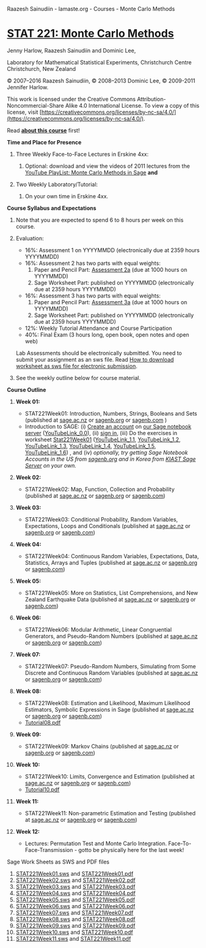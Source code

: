 Raazesh Sainudiin - lamaste.org - Courses - Monte Carlo Methods

[STAT 221: Monte Carlo Methods](README.md)
==========================================

Jenny Harlow, Raazesh Sainudiin and Dominic Lee,

Laboratory for Mathematical Statistical Experiments, Christchurch Centre
Christchurch, New Zealand

© 2007–2016 Raazesh Sainudiin, © 2008–2013 Dominic Lee, © 2009-2011 Jennifer Harlow.

This work is licensed under the Creative Commons Attribution-Noncommercial-Share Alike 4.0 International License. To view a copy of this license, visit
[https://creativecommons.org/licenses/by-nc-sa/4.0/](https://creativecommons.org/licenses/by-nc-sa/4.0/).

Read [**about this course**](about.md) first!

**Time and Place for Presence**

1.  Three Weekly Face-to-Face Lectures in Erskine 4xx:
    1.  Optional: download and view the videos of 2011 lectures from the
        [YouTube PlayList: Monte Carlo Methods in
        Sage](https://www.youtube.com/playlist?list=PL4DDB9E61C36E6DE6&feature=view_all)
        **and**

2.  Two Weekly Laboratory/Tutorial:
    1.  On your own time in Erskine 4xx.

**Course Syllabus and Expectations**

1.  Note that you are expected to spend 6 to 8 hours per week on this
    course.
2.  Evaluation:
    -   16%: Assessment 1 on YYYYMMDD (electronically due at 2359 hours
        YYYYMMDD)
    -   16%: Assessment 2 has two parts with equal weights:
        1.  Paper and Pencil Part: [Assessment
            2a](content/pdf/Assessment2a_221_2011.pdf) (due at 1000
            hours on YYYYMMDD)
        2.  Sage Worksheet Part: published on YYYYMMDD (electronically
            due at 2359 hours YYYYMMDD)
    -   16%: Assessment 3 has two parts with equal weights:
        1.  Paper and Pencil Part: [Assessment
            3a](content/pdf/Assessment3a_221_2011.pdf) (due at 1000
            hours on YYYYMMDD)
        2.  Sage Worksheet Part: published on YYYYMMDD (electronically
            due at 2359 hours YYYYMMDD)
    -   12%: Weekly Tutorial Attendance and Course Participation
    -   40%: Final Exam (3 hours long, open book, open notes and open
        web)

    Lab Assessments should be electronically submitted.
    You need to submit your assignment as an sws file. Read [How to
    download worksheet as sws file for electronic
    submission](content/DownloadWorksheet.pdf).
3.  See the weekly outline below for course material.

**Course Outline**

1.  **Week 01:**
    -   STAT221Week01: Introduction, Numbers, Strings, Booleans and Sets
        (published at
        [sage.ac.nz](http://sage.math.canterbury.ac.nz/home/pub/56/) or
        [sagenb.org](http://sagenb.org/home/pub/5032) or
        [sagenb.com](http://sagenb.com/home/pub/5032) ) 
    -   Introduction to SAGE: (i) [Create an
        account](PreSage/SageNbNewAccount.pdf) on [our Sage notebook
        server](http://sage.math.canterbury.ac.nz/)
        ([YouTubeLink\_0.0](http://www.youtube.com/watch?v=m-CjNxIDNOU)),
        (ii) [sign in](PreSage/SageSignInAndUsing.pdf),
         (iii) Do the exercises in worksheet
        [Stat221Week01](http://sage.math.canterbury.ac.nz/home/pub/56/)
        ([YouTubeLink\_1.1](http://www.youtube.com/watch?v=OW7mJf4l_W4),
        [YouTubeLink\_1.2](http://www.youtube.com/watch?v=N4Vd2jAePm4),
        [YouTubeLink\_1.3](http://www.youtube.com/watch?v=-Y95GYjOD50),
        [YouTubeLink\_1.4](http://www.youtube.com/watch?v=Y-SoSli7RlQ),
        [YouTubeLink\_1.5](http://www.youtube.com/watch?v=DCvZoreYZXg),
        [YouTubeLink\_1.6](http://www.youtube.com/watch?v=a2OVA8Z6wXU))
        , and (iv) *optionally, try getting Sage Notebook Accounts in
        the US from [sagenb.org](http://www.sagenb.org) and in Korea
        from [KIAST Sage Server](http://sagenb.kaist.ac.kr/) on your
        own.*

2.  **Week 02:**
    -   STAT221Week02: Map, Function, Collection and Probability
        (published at
        [sage.ac.nz](http://sage.math.canterbury.ac.nz/home/pub/57/) or
        [sagenb.org](http://sagenb.org/home/pub/5033) or
        [sagenb.com](http://sagenb.com/home/pub/5033)) 

3.  **Week 03:**
    -   STAT221Week03: Conditional Probability, Random Variables,
        Expectations, Loops and Conditionals (published at
        [sage.ac.nz](http://sage.math.canterbury.ac.nz/home/pub/58/) or
        [sagenb.org](http://sagenb.org/home/pub/5034) or
        [sagenb.com](http://sagenb.com/home/pub/5034)) 

4.  **Week 04:**
    -   STAT221Week04: Continuous Random Variables, Expectations, Data,
        Statistics, Arrays and Tuples (published at
        [sage.ac.nz](http://sage.math.canterbury.ac.nz/home/pub/60/) or
        [sagenb.org](http://sagenb.org/home/pub/5035) or
        [sagenb.com](http://sagenb.com/home/pub/5035)) 

5.  **Week 05:**
    -   STAT221Week05: More on Statistics, List Comprehensions, and New
        Zealand Earthquake Data (published at
        [sage.ac.nz](http://sage.math.canterbury.ac.nz/home/pub/61/) or
        [sagenb.org](http://sagenb.org/home/pub/5036) or
        [sagenb.com](http://sagenb.com/home/pub/5036)) 

6.  **Week 06:**
    -   STAT221Week06: Modular Arithmetic, Linear Congruential
        Generators, and Pseudo-Random Numbers (published at
        [sage.ac.nz](http://sage.math.canterbury.ac.nz/home/pub/66/) or
        [sagenb.org](http://sagenb.org/home/pub/5037) or
        [sagenb.com](http://sagenb.com/home/pub/5037)) 

7.  **Week 07:**
    -   STAT221Week07: Pseudo-Random Numbers, Simulating from Some
        Discrete and Continuous Random Variables (published at
        [sage.ac.nz](http://sage.math.canterbury.ac.nz/home/pub/70/) or
        [sagenb.org](http://sagenb.org/home/pub/5038) or
        [sagenb.com](http://sagenb.com/home/pub/5038)) 

8.  **Week 08:**
    -   STAT221Week08: Estimation and Likelihood, Maximum Likelihood
        Estimators, Symbolic Expressions in Sage (published at
        [sage.ac.nz](http://sage.math.canterbury.ac.nz/home/pub/72/) or
        [sagenb.org](http://sagenb.org/home/pub/5039) or
        [sagenb.com](http://sagenb.com/home/pub/5039)) 
    -   [Tutorial08.pdf](content/pdf/Tutorial08.pdf)

9.  **Week 09:**
    -   STAT221Week09: Markov Chains (published at
        [sage.ac.nz](http://sage.math.canterbury.ac.nz/home/pub/73/) or
        [sagenb.org](http://sagenb.org/home/pub/5040) or
        [sagenb.com](http://sagenb.com/home/pub/5040)) 

10. **Week 10:**
    -   STAT221Week10: Limits, Convergence and Estimation (published at
        [sage.ac.nz](http://sage.math.canterbury.ac.nz/home/pub/75/) or
        [sagenb.org](http://sagenb.org/home/pub/5041) or
        [sagenb.com](http://sagenb.com/home/pub/5041)) 
    -   [Tutorial10.pdf](content/pdf/Tutorial10.pdf)

11. **Week 11:**
    -   STAT221Week11: Non-parametric Estimation and Testing (published
        at [sage.ac.nz](http://sage.math.canterbury.ac.nz/home/pub/76/)
        or [sagenb.org](http://sagenb.org/home/pub/5042) or
        [sagenb.com](http://sagenb.com/home/pub/5042)) 

12. **Week 12:**
    -   Lectures: Permutation Test and Monte Carlo Integration. 
        Face-To-Face-Transmission - gotto be physically here for the
        last week!

Sage Work Sheets as SWS and PDF files

1.  [STAT221Week01.sws](content/sws/STAT221Week01.sws) 
     and [STAT221Week01.pdf](content/pdf/STAT221Week01.pdf)
2.  [STAT221Week02.sws](content/sws/STAT221Week02.sws) 
     and [STAT221Week02.pdf](content/pdf/STAT221Week02.pdf)
3.  [STAT221Week03.sws](content/sws/STAT221Week03.sws) 
     and [STAT221Week03.pdf](content/pdf/STAT221Week03.pdf)
4.  [STAT221Week04.sws](content/sws/STAT221Week04.sws) 
     and [STAT221Week04.pdf](content/pdf/STAT221Week04.pdf)
5.  [STAT221Week05.sws](content/sws/STAT221Week05.sws) 
     and [STAT221Week05.pdf](content/pdf/STAT221Week05.pdf)
6.  [STAT221Week06.sws](content/sws/STAT221Week06.sws) 
     and [STAT221Week06.pdf](content/pdf/STAT221Week06.pdf)
7.  [STAT221Week07.sws](content/sws/STAT221Week07.sws) 
     and [STAT221Week07.pdf](content/pdf/STAT221Week07.pdf)
8.  [STAT221Week08.sws](content/sws/STAT221Week08.sws) 
     and [STAT221Week08.pdf](content/pdf/STAT221Week08.pdf)
9.  [STAT221Week09.sws](content/sws/STAT221Week09.sws) 
     and [STAT221Week09.pdf](content/pdf/STAT221Week09.pdf)
10. [STAT221Week10.sws](content/sws/STAT221Week10.sws) 
     and [STAT221Week10.pdf](content/pdf/STAT221Week10.pdf)
11. [STAT221Week11.sws](content/sws/STAT221Week11.sws) 
     and [STAT221Week11.pdf](content/pdf/STAT221Week11.pdf)


